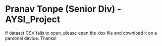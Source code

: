 # Pranav Tonpe (Senior Div) - AYSI_Project

If dataset CSV fails to open, please open the xlsx file and download it on a personal device. Thanks!
